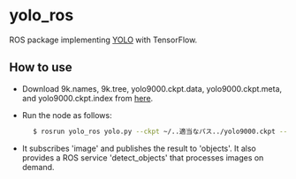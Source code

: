 # yolo_ros
ROS package implementing [YOLO](https://pjreddie.com/yolo/) with TensorFlow.

## How to use
* Download 9k.names, 9k.tree, yolo9000.ckpt.data, yolo9000.ckpt.meta, and yolo9000.ckpt.index from [here](https://drive.google.com/open?id=1CHHccYks0Mgf2NGUDDFKIG_g6V8Il_QN).

* Run the node as follows:
```bash
      $ rosrun yolo_ros yolo.py --ckpt ~/..適当なパス../yolo9000.ckpt --names ~/..適当なパス../9k.names --tree ~/..適当なパス../9k.tree
```

* It subscribes 'image' and publishes the result to 'objects'. It also provides a ROS service 'detect_objects' that processes images on demand.
